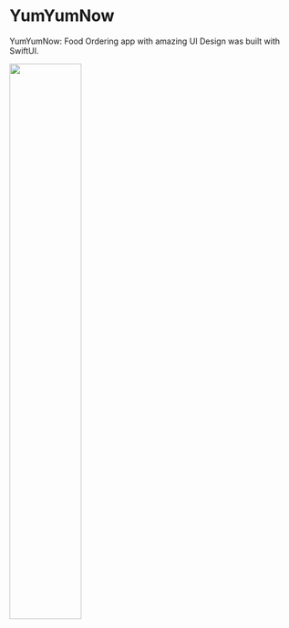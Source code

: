 # YumYumNow
YumYumNow: Food Ordering app with amazing UI Design was built with SwiftUI.

<img src="[https://user-images.githubusercontent.com/16319829/81180309-2b51f000-8fee-11ea-8a78-ddfe8c3412a7.png](https://github.com/mieng18/YumYumNow/assets/48541586/75107fab-2eb7-4131-9b06-c09cc1939ec3)" width=50% height=50%>

